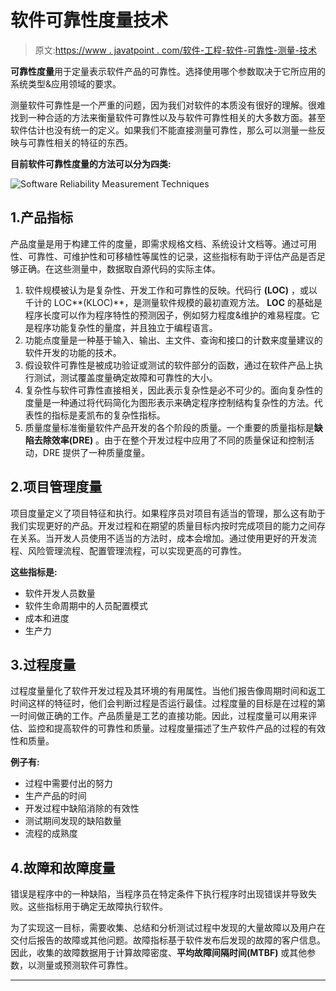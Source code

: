 # 软件可靠性度量技术

> 原文:[https://www . javatpoint . com/软件-工程-软件-可靠性-测量-技术](https://www.javatpoint.com/software-engineering-software-reliability-measurement-techniques)

**可靠性度量**用于定量表示软件产品的可靠性。选择使用哪个参数取决于它所应用的系统类型&应用领域的要求。

测量软件可靠性是一个严重的问题，因为我们对软件的本质没有很好的理解。很难找到一种合适的方法来衡量软件可靠性以及与软件可靠性相关的大多数方面。甚至软件估计也没有统一的定义。如果我们不能直接测量可靠性，那么可以测量一些反映与可靠性相关的特征的东西。

**目前软件可靠性度量的方法可以分为四类:**

![Software Reliability Measurement Techniques](../Images/b1c96fc861dd0b02a117e973f130406c.png)

## 1.产品指标

产品度量是用于构建工件的度量，即需求规格文档、系统设计文档等。通过可用性、可靠性、可维护性和可移植性等属性的记录，这些指标有助于评估产品是否足够正确。在这些测量中，数据取自源代码的实际主体。

1.  软件规模被认为是复杂性、开发工作和可靠性的反映。代码行 **(LOC)** ，或以千计的 LOC**(KLOC)**，是测量软件规模的最初直观方法。 **LOC** 的基础是程序长度可以作为程序特性的预测因子，例如努力程度&维护的难易程度。它是程序功能复杂性的量度，并且独立于编程语言。
2.  功能点度量是一种基于输入、输出、主文件、查询和接口的计数来度量建议的软件开发的功能的技术。
3.  假设软件可靠性是被成功验证或测试的软件部分的函数，通过在软件产品上执行测试，测试覆盖度量确定故障和可靠性的大小。
4.  复杂性与软件可靠性直接相关，因此表示复杂性是必不可少的。面向复杂性的度量是一种通过将代码简化为图形表示来确定程序控制结构复杂性的方法。代表性的指标是麦凯布的复杂性指标。
5.  质量度量标准衡量软件产品开发的各个阶段的质量。一个重要的质量指标是**缺陷去除效率(DRE)** 。由于在整个开发过程中应用了不同的质量保证和控制活动，DRE 提供了一种质量度量。

## 2.项目管理度量

项目度量定义了项目特征和执行。如果程序员对项目有适当的管理，那么这有助于我们实现更好的产品。开发过程和在期望的质量目标内按时完成项目的能力之间存在关系。当开发人员使用不适当的方法时，成本会增加。通过使用更好的开发流程、风险管理流程、配置管理流程，可以实现更高的可靠性。

**这些指标是:**

*   软件开发人员数量
*   软件生命周期中的人员配置模式
*   成本和进度
*   生产力

## 3.过程度量

过程度量量化了软件开发过程及其环境的有用属性。当他们报告像周期时间和返工时间这样的特征时，他们会判断过程是否运行最佳。过程度量的目标是在过程的第一时间做正确的工作。产品质量是工艺的直接功能。因此，过程度量可以用来评估、监控和提高软件的可靠性和质量。过程度量描述了生产软件产品的过程的有效性和质量。

**例子有:**

*   过程中需要付出的努力
*   生产产品的时间
*   开发过程中缺陷消除的有效性
*   测试期间发现的缺陷数量
*   流程的成熟度

## 4.故障和故障度量

错误是程序中的一种缺陷，当程序员在特定条件下执行程序时出现错误并导致失败。这些指标用于确定无故障执行软件。

为了实现这一目标，需要收集、总结和分析测试过程中发现的大量故障以及用户在交付后报告的故障或其他问题。故障指标基于软件发布后发现的故障的客户信息。因此，收集的故障数据用于计算故障密度、**平均故障间隔时间(MTBF)** 或其他参数，以测量或预测软件可靠性。

* * *